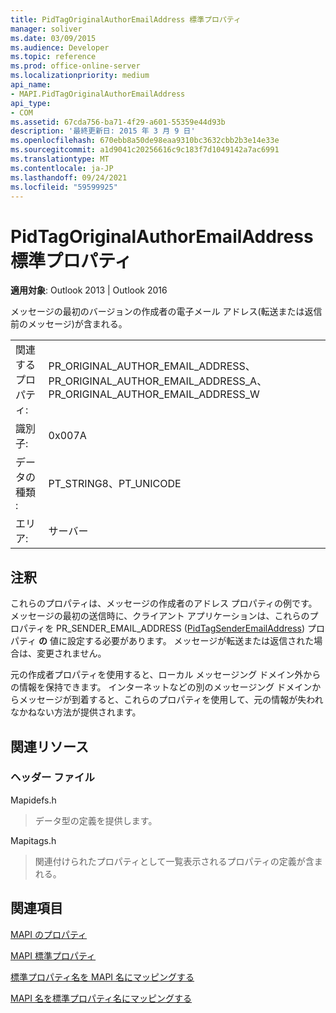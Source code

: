 ```yaml
---
title: PidTagOriginalAuthorEmailAddress 標準プロパティ
manager: soliver
ms.date: 03/09/2015
ms.audience: Developer
ms.topic: reference
ms.prod: office-online-server
ms.localizationpriority: medium
api_name:
- MAPI.PidTagOriginalAuthorEmailAddress
api_type:
- COM
ms.assetid: 67cda756-ba71-4f29-a601-55359e44d93b
description: '最終更新日: 2015 年 3 月 9 日'
ms.openlocfilehash: 670ebb8a50de98eaa9310bc3632cbb2b3e14e33e
ms.sourcegitcommit: a1d9041c20256616c9c183f7d1049142a7ac6991
ms.translationtype: MT
ms.contentlocale: ja-JP
ms.lasthandoff: 09/24/2021
ms.locfileid: "59599925"
---
```

# <a name="pidtagoriginalauthoremailaddress-canonical-property"></a>PidTagOriginalAuthorEmailAddress 標準プロパティ

  
  
**適用対象**: Outlook 2013 | Outlook 2016 
  
メッセージの最初のバージョンの作成者の電子メール アドレス(転送または返信前のメッセージ)が含まれる。
  
|||
|:-----|:-----|
|関連するプロパティ:  <br/> |PR_ORIGINAL_AUTHOR_EMAIL_ADDRESS、PR_ORIGINAL_AUTHOR_EMAIL_ADDRESS_A、PR_ORIGINAL_AUTHOR_EMAIL_ADDRESS_W  <br/> |
|識別子:  <br/> |0x007A  <br/> |
|データの種類 :   <br/> |PT_STRING8、PT_UNICODE  <br/> |
|エリア:  <br/> |サーバー  <br/> |
   
## <a name="remarks"></a>注釈

これらのプロパティは、メッセージの作成者のアドレス プロパティの例です。 メッセージの最初の送信時に、クライアント アプリケーションは、これらのプロパティを PR_SENDER_EMAIL_ADDRESS ([PidTagSenderEmailAddress](pidtagsenderemailaddress-canonical-property.md)) プロパティ **の** 値に設定する必要があります。 メッセージが転送または返信された場合は、変更されません。
  
元の作成者プロパティを使用すると、ローカル メッセージング ドメイン外からの情報を保持できます。 インターネットなどの別のメッセージング ドメインからメッセージが到着すると、これらのプロパティを使用して、元の情報が失われなかねない方法が提供されます。
  
## <a name="related-resources"></a>関連リソース

### <a name="header-files"></a>ヘッダー ファイル

Mapidefs.h
  
> データ型の定義を提供します。
    
Mapitags.h
  
> 関連付けられたプロパティとして一覧表示されるプロパティの定義が含まれる。
    
## <a name="see-also"></a>関連項目



[MAPI のプロパティ](mapi-properties.md)
  
[MAPI 標準プロパティ](mapi-canonical-properties.md)
  
[標準プロパティ名を MAPI 名にマッピングする](mapping-canonical-property-names-to-mapi-names.md)
  
[MAPI 名を標準プロパティ名にマッピングする](mapping-mapi-names-to-canonical-property-names.md)


